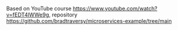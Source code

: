 Based on YouTube course https://www.youtube.com/watch?v=fEDT4lWWe9g, repository https://github.com/bradtraversy/microservices-example/tree/main

